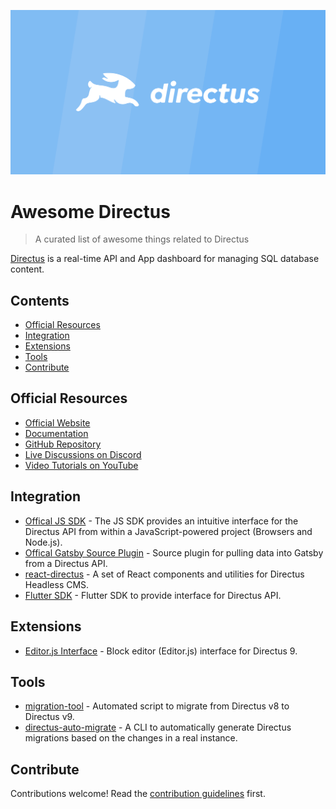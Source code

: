 ![Directus Logo](media/directus.png)

# Awesome Directus

> A curated list of awesome things related to Directus

[Directus](https://directus.io/) is a real-time API and App dashboard for managing SQL database content.

## Contents

- [Official Resources](#official-resources)
- [Integration](#integration)
- [Extensions](#extensions)
- [Tools](#tools)
- [Contribute](#contribute)

## Official Resources

- [Official Website](https://directus.io/)
- [Documentation](https://docs.directus.io/getting-started/introduction/)
- [GitHub Repository](https://github.com/directus/directus)
- [Live Discussions on Discord](https://directus.chat/)
- [Video Tutorials on YouTube](https://www.youtube.com/c/DirectusVideos/featured)

## Integration

- [Offical JS SDK](https://www.npmjs.com/package/@directus/sdk) - The JS SDK provides an intuitive interface for the Directus API from within a JavaScript-powered project (Browsers and Node.js).
- [Offical Gatsby Source Plugin](https://www.npmjs.com/package/@directus/gatsby-source-directus) - Source plugin for pulling data into Gatsby from a Directus API.
- [react-directus](https://github.com/gremo/react-directus) - A set of React components and utilities for Directus Headless CMS.
- [Flutter SDK](https://github.com/workatease/directus9_sdk_flutter) - Flutter SDK to provide interface for Directus API.

## Extensions

- [Editor.js Interface](https://github.com/dimitrov-adrian/directus-extension-editorjs-interface) - Block editor (Editor.js) interface for Directus 9.

## Tools

- [migration-tool](https://github.com/directus-community/migration-tool) - Automated script to migrate from Directus v8 to Directus v9.
- [directus-auto-migrate](https://github.com/dstoyanoff/directus-auto-migrate) - A CLI to automatically generate Directus migrations based on the changes in a real instance.

## Contribute

Contributions welcome! Read the [contribution guidelines](contributing.md) first.
